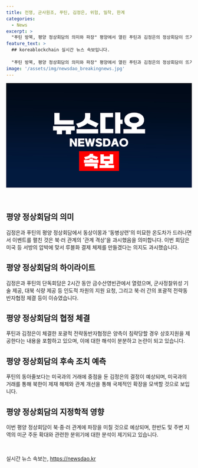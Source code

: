 ```yaml
---
title: 전쟁, 군사원조, 푸틴, 김정은, 위험, 밀착, 한계
categories:
  - News
excerpt: >
  "푸틴 방북, 평양 정상회담의 의미와 파장" 평양에서 열린 푸틴과 김정은의 정상회담이 뜨거운 관심 속에 진행됐다. 두 정상은 '관계 격상'을 강조하며 전략적 동반자로 자리잡으려는 의지를 드러냈지만, 협정서에 담긴 '군사적 원조' 등은 미묘한 온도차를 낳고 있다. 특히 협정서에 담긴 '상호지원' 조항이 논란을 빚고 있으며, 이는 북·러 관계뿐 아니라 지역 안보 전체에 파장을 미칠 것으로 보인다. 북-러-미 관계의 미묘한 상황에서 이번 회담은 어떠한 의미를 지녔는지 살펴봐야 할 것이다.
feature_text: >
  ## koreablockchain 실시간 뉴스 속보입니다.

  "푸틴 방북, 평양 정상회담의 의미와 파장" 평양에서 열린 푸틴과 김정은의 정상회담이 뜨거운 관심 속에 진행됐다. 두 정상은 '관계 격상'을 강조하며 전략적 동반자로 자리잡으려는 의지를 드러냈지만, 협정서에 담긴 '군사적 원조' 등은 미묘한 온도차를 낳고 있다. 특히 협정서에 담긴 '상호지원' 조항이 논란을 빚고 있으며, 이는 북·러 관계뿐 아니라 지역 안보 전체에 파장을 미칠 것으로 보인다. 북-러-미 관계의 미묘한 상황에서 이번 회담은 어떠한 의미를 지녔는지 살펴봐야 할 것이다.
image: '/assets/img/newsdao_breakingnews.jpg'
---
```


<p><img src="/assets/img/newsdao_breakingnews.jpg" alt="koreablockchain 속보" /></p>

<p data-ke-size="size16">&nbsp;</p>

<h2 data-ke-size="size26">평양 정상회담의 의미</h2>

<p data-ke-size="size16">김정은과 푸틴의 평양 정상회담에서 동상이몽과 '동병상련'의 미묘한 온도차가 드러나면서 이벤트를 펼친 것은 북·러 관계의 '관계 격상'을 과시했음을 의미합니다. 이번 회담은 미국 등 서방의 압박에 맞서 루블화 결제 체제를 만들겠다는 의지도 과시했습니다.</p>

<h2 data-ke-size="size26">평양 정상회담의 하이라이트</h2>

<p data-ke-size="size16">김정은과 푸틴의 단독회담은 2시간 동안 금수산영빈관에서 열렸으며, 군사정찰위성 기술 제공, 대북 식량 제공 등 인도적 차원의 지원 요청, 그리고 북·러 간의 포괄적 전략동반자협정 체결 등이 이슈였습니다.</p>

<h2 data-ke-size="size26">평양 정상회담의 협정 체결</h2>

<p data-ke-size="size16">푸틴과 김정은이 체결한 포괄적 전략동반자협정은 양측이 침략당할 경우 상호지원을 제공한다는 내용을 포함하고 있으며, 이에 대한 해석이 분분하고 논란이 되고 있습니다.</p>

<h2 data-ke-size="size26">평양 정상회담의 후속 조치 예측</h2>

<p data-ke-size="size16">푸틴의 동아줄보다는 미국과의 거래에 중점을 둔 김정은의 결정이 예상되며, 미국과의 거래를 통해 북한이 제재 해제와 관계 개선을 통해 국제적인 확장을 모색할 것으로 보입니다.</p>

<h2 data-ke-size="size26">평양 정상회담의 지정학적 영향</h2>

<p data-ke-size="size16">이번 평양 정상회담이 북·중·러 관계에 파장을 미칠 것으로 예상되며, 한반도 및 주변 지역의 미군 주둔 확대와 관련한 분위기에 대한 분석이 제기되고 있습니다.</p>

<p data-ke-size="size16">&nbsp;</p>
실시간 뉴스 속보는, <a href="https://newsdao.kr" rel="dofollow">https://newsdao.kr</a>



